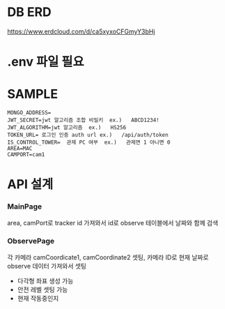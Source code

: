 # DB ERD
https://www.erdcloud.com/d/ca5xyxoCFGmyY3bHj

# .env 파일 필요

# SAMPLE
```dotenv
MONGO_ADDRESS=
JWT_SECRET=jwt 알고리즘 조합 비밀키  ex.)   ABCD1234!
JWT_ALGORITHM=jwt 알고리즘  ex.)   HS256
TOKEN_URL= 로그인 인증 auth url ex.)   /api/auth/token
IS_CONTROL_TOWER=  관제 PC 여부  ex.)   관제면 1 아니면 0
AREA=MAC
CAMPORT=cam1
```

# API 설계
### MainPage
area, camPort로 tracker id 가져와서 id로 observe 테이블에서 날짜와 함께 검색
<br>

### ObservePage

각 카메라 camCoordicate1, camCoordinate2 셋팅, 카메라 ID로 현재 날짜로 observe 데이터 가져와서 셋팅
 - 다각형 좌표 생성 가능
 - 안전 레벨 셋팅 가능 
 - 현재 작동중인지 
<br>



